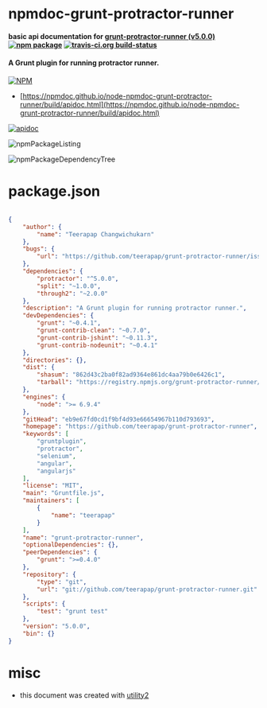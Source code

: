 # npmdoc-grunt-protractor-runner

#### basic api documentation for  [grunt-protractor-runner (v5.0.0)](https://github.com/teerapap/grunt-protractor-runner)  [![npm package](https://img.shields.io/npm/v/npmdoc-grunt-protractor-runner.svg?style=flat-square)](https://www.npmjs.org/package/npmdoc-grunt-protractor-runner) [![travis-ci.org build-status](https://api.travis-ci.org/npmdoc/node-npmdoc-grunt-protractor-runner.svg)](https://travis-ci.org/npmdoc/node-npmdoc-grunt-protractor-runner)

#### A Grunt plugin for running protractor runner.

[![NPM](https://nodei.co/npm/grunt-protractor-runner.png?downloads=true&downloadRank=true&stars=true)](https://www.npmjs.com/package/grunt-protractor-runner)

- [https://npmdoc.github.io/node-npmdoc-grunt-protractor-runner/build/apidoc.html](https://npmdoc.github.io/node-npmdoc-grunt-protractor-runner/build/apidoc.html)

[![apidoc](https://npmdoc.github.io/node-npmdoc-grunt-protractor-runner/build/screenCapture.buildCi.browser.%252Ftmp%252Fbuild%252Fapidoc.html.png)](https://npmdoc.github.io/node-npmdoc-grunt-protractor-runner/build/apidoc.html)

![npmPackageListing](https://npmdoc.github.io/node-npmdoc-grunt-protractor-runner/build/screenCapture.npmPackageListing.svg)

![npmPackageDependencyTree](https://npmdoc.github.io/node-npmdoc-grunt-protractor-runner/build/screenCapture.npmPackageDependencyTree.svg)



# package.json

```json

{
    "author": {
        "name": "Teerapap Changwichukarn"
    },
    "bugs": {
        "url": "https://github.com/teerapap/grunt-protractor-runner/issues"
    },
    "dependencies": {
        "protractor": "^5.0.0",
        "split": "~1.0.0",
        "through2": "~2.0.0"
    },
    "description": "A Grunt plugin for running protractor runner.",
    "devDependencies": {
        "grunt": "~0.4.1",
        "grunt-contrib-clean": "~0.7.0",
        "grunt-contrib-jshint": "~0.11.3",
        "grunt-contrib-nodeunit": "~0.4.1"
    },
    "directories": {},
    "dist": {
        "shasum": "862d43c2ba0f82ad9364e861dc4aa79b0e6426c1",
        "tarball": "https://registry.npmjs.org/grunt-protractor-runner/-/grunt-protractor-runner-5.0.0.tgz"
    },
    "engines": {
        "node": ">= 6.9.4"
    },
    "gitHead": "eb9e67fd0cd1f9bf4d93e66654967b110d793693",
    "homepage": "https://github.com/teerapap/grunt-protractor-runner",
    "keywords": [
        "gruntplugin",
        "protractor",
        "selenium",
        "angular",
        "angularjs"
    ],
    "license": "MIT",
    "main": "Gruntfile.js",
    "maintainers": [
        {
            "name": "teerapap"
        }
    ],
    "name": "grunt-protractor-runner",
    "optionalDependencies": {},
    "peerDependencies": {
        "grunt": ">=0.4.0"
    },
    "repository": {
        "type": "git",
        "url": "git://github.com/teerapap/grunt-protractor-runner.git"
    },
    "scripts": {
        "test": "grunt test"
    },
    "version": "5.0.0",
    "bin": {}
}
```



# misc
- this document was created with [utility2](https://github.com/kaizhu256/node-utility2)
